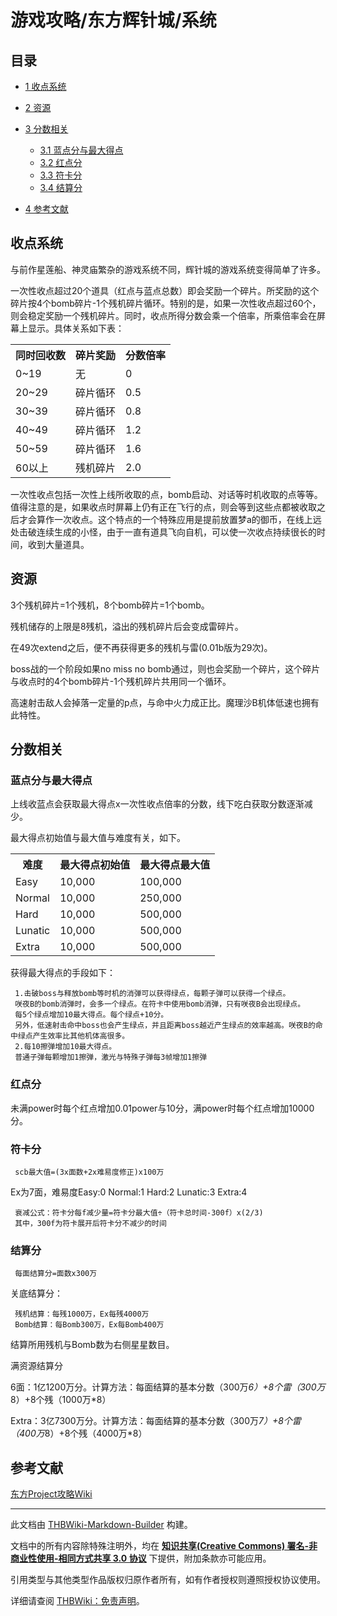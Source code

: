# 游戏攻略/东方辉针城/系统

<!-- source html: G:\repos\THBWiki-Markdown-Builder\THBWikiMarkdown\Temp\main\c\c6\ns0%3A%E6%B8%B8%E6%88%8F%E6%94%BB%E7%95%A5%2F%E4%B8%9C%E6%96%B9%E8%BE%89%E9%92%88%E5%9F%8E%2F%E7%B3%BB%E7%BB%9F.html -->



## 目录

- [1 收点系统](#收点系统)
- [2 资源](#资源)
- [3 分数相关](#分数相关)

  - [3.1 蓝点分与最大得点](#蓝点分与最大得点)
  - [3.2 红点分](#红点分)
  - [3.3 符卡分](#符卡分)
  - [3.4 结算分](#结算分)



- [4 参考文献](#参考文献)




## 收点系统
  
与前作星莲船、神灵庙繁杂的游戏系统不同，辉针城的游戏系统变得简单了许多。
  
  
一次性收点超过20个道具（红点与蓝点总数）即会奖励一个碎片。所奖励的这个碎片按4个bomb碎片-1个残机碎片循环。特别的是，如果一次性收点超过60个，则会稳定奖励一个残机碎片。同时，收点所得分数会乘一个倍率，所乘倍率会在屏幕上显示。具体关系如下表：
  


<table>

<tbody><tr>
<th>同时回收数</th>
<th>碎片奖励</th>
<th>分数倍率
</th></tr>
<tr>
<td>0~19</td>
<td>无</td>
<td>0
</td></tr>
<tr>
<td>20~29</td>
<td>碎片循环</td>
<td>0.5
</td></tr>
<tr>
<td>30~39</td>
<td>碎片循环</td>
<td>0.8
</td></tr>
<tr>
<td>40~49</td>
<td>碎片循环</td>
<td>1.2
</td></tr>
<tr>
<td>50~59</td>
<td>碎片循环</td>
<td>1.6
</td></tr>
<tr>
<td>60以上</td>
<td>残机碎片</td>
<td>2.0
</td></tr></tbody></table>


  
一次性收点包括一次性上线所收取的点，bomb启动、对话等时机收取的点等等。值得注意的是，如果收点时屏幕上仍有正在飞行的点，则会等到这些点都被收取之后才会算作一次收点。这个特点的一个特殊应用是提前放置梦a的御币，在线上远处击破连续生成的小怪，由于一直有道具飞向自机，可以使一次收点持续很长的时间，收到大量道具。
  

## 资源
  
3个残机碎片=1个残机，8个bomb碎片=1个bomb。
  
  
残机储存的上限是8残机，溢出的残机碎片后会变成雷碎片。
  
  
在49次extend之后，便不再获得更多的残机与雷(0.01b版为29次)。
  
  
boss战的一个阶段如果no miss no bomb通过，则也会奖励一个碎片，这个碎片与收点时的4个bomb碎片-1个残机碎片共用同一个循环。
  
  
高速射击敌人会掉落一定量的p点，与命中火力成正比。魔理沙B机体低速也拥有此特性。
  

## 分数相关
### 蓝点分与最大得点
  
上线收蓝点会获取最大得点x一次性收点倍率的分数，线下吃白获取分数逐渐减少。
  
  
最大得点初始值与最大值与难度有关，如下。
  


<table>

<tbody><tr>
<th>难度</th>
<th>最大得点初始值</th>
<th>最大得点最大值
</th></tr>
<tr>
<td>Easy</td>
<td>10,000</td>
<td>100,000
</td></tr>
<tr>
<td>Normal</td>
<td>10,000</td>
<td>250,000
</td></tr>
<tr>
<td>Hard</td>
<td>10,000</td>
<td>500,000
</td></tr>
<tr>
<td>Lunatic</td>
<td>10,000</td>
<td>500,000
</td></tr>
<tr>
<td>Extra</td>
<td>10,000</td>
<td>500,000
</td></tr></tbody></table>


  
获得最大得点的手段如下：
  

```
 1.击破boss与释放bomb等时机的消弹可以获得绿点，每颗子弹可以获得一个绿点。
 咲夜B的bomb消弹时，会多一个绿点。在符卡中使用bomb消弹，只有咲夜B会出现绿点。
 每5个绿点增加10最大得点。每个绿点+10分。
 另外，低速射击命中boss也会产生绿点，并且距离boss越近产生绿点的效率越高。咲夜B的命中绿点产生效率比其他机体高很多。
 2.每10擦弹增加10最大得点。
 普通子弹每颗增加1擦弹，激光与特殊子弹每3帧增加1擦弹
```

### 红点分
  
未满power时每个红点增加0.01power与10分，满power时每个红点增加10000分。
  

### 符卡分
```
 scb最大值=(3x面数+2x难易度修正)x100万
```

  
Ex为7面，难易度Easy:0 Normal:1 Hard:2 Lunatic:3 Extra:4
  

```
 衰减公式：符卡分每f减少量=符卡分最大值÷（符卡总时间-300f）x(2/3)
 其中，300f为符卡展开后符卡分不减少的时间
```

### 结算分
```
 每面结算分=面数x300万
```

  
关底结算分：
  

```
 残机结算：每残1000万，Ex每残4000万
 Bomb结算：每Bomb300万，Ex每Bomb400万
```

  
结算所用残机与Bomb数为右侧星星数目。
  
  
满资源结算分
  
  
6面：1亿1200万分。计算方法：每面结算的基本分数（300万*6）+8个雷（300万*8）+8个残（1000万*8）
  
  
Extra：3亿7300万分。计算方法：每面结算的基本分数（300万*7）+8个雷（400万*8）+8个残（4000万*8）
  

## 参考文献
  
[东方Project攻略Wiki](http://wikiwiki.jp/thk/?��/Score)
  





---

此文档由 [THBWiki-Markdown-Builder](https://github.com/Delsin-Yu/THBWiki-Markdown-Builder) 构建。

文档中的所有内容除特殊注明外，均在 [**知识共享(Creative Commons) 署名-非商业性使用-相同方式共享 3.0 协议**](https://creativecommons.org/licenses/by-sa/3.0/deed.zh-hans) 下提供，附加条款亦可能应用。

引用类型与其他类型作品版权归原作者所有，如有作者授权则遵照授权协议使用。

详细请查阅 [THBWiki：免责声明](https://thbwiki.cc/THBWiki:%E5%85%8D%E8%B4%A3%E5%A3%B0%E6%98%8E)。

